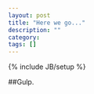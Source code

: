 ```yaml
---
layout: post
title: "Here we go..."
description: ""
category: 
tags: []
---
```

{% include JB/setup %}

##Gulp.



